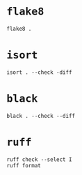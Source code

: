 # `flake8`

```
flake8 .
```

# `isort`

```
isort . --check -diff
```

# `black`

```
black . --check --diff
```

# `ruff`

```
ruff check --select I
ruff format
```
